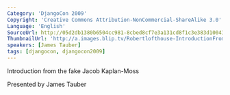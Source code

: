 ```yaml
---
Category: 'DjangoCon 2009'
Copyright: 'Creative Commons Attribution-NonCommercial-ShareAlike 3.0'
Language: 'English'
SourceUrl: http://05d2db1380b6504cc981-8cbed8cf7e3a131cd8f1c3e383d10041.r93.cf2.rackcdn.com/djangocon-2009/34_introduction-from-the-fake-jacob-kaplan-moss.ogv
ThumbnailUrl: 'http://a.images.blip.tv/Robertlofthouse-IntroductionFromTheFakeJacobKaplanMoss840.png'
speakers: [James Tauber]
tags: [djangocon, djangocon2009]
---
```

Introduction from the fake Jacob Kaplan-Moss

  
Presented by James Tauber

